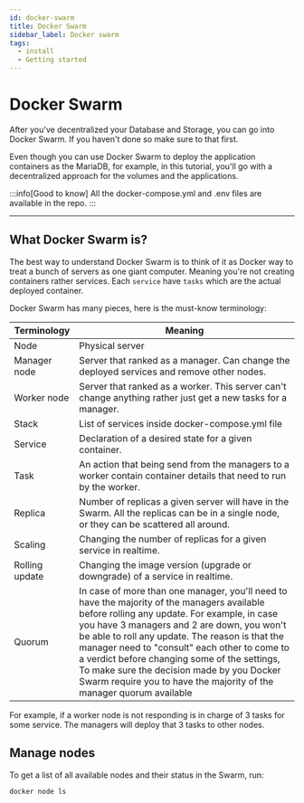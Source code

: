 ```yaml
---
id: docker-swarm
title: Docker Swarm
sidebar_label: Docker swarm
tags:
  - install
  - Getting started
---
```


# Docker Swarm

After you've decentralized your Database and Storage, you can go into Docker Swarm. If you haven't done so make sure to that first.

Even though you can use Docker Swarm to deploy the application containers as the MariaDB, for example, in this tutorial, you'll go with a decentralized approach for the volumes and the applications.

:::info[Good to know]
All the docker-compose.yml and .env files are available in the repo.
:::

---

## What Docker Swarm is?

The best way to understand Docker Swarm is to think of it as Docker way to treat a bunch of servers as one giant computer. Meaning you're not creating containers rather services. Each `service` have `tasks` which are the actual deployed container.

Docker Swarm has many pieces, here is the must-know terminology:

|Terminology	|Meaning|
|---|---|
|Node	|Physical server|
|Manager node	 |Server that ranked as a manager. Can change the deployed services and remove other nodes.|
| Worker node	| Server that ranked as a worker. This server can't change anything rather just get a new tasks for a manager.|
| Stack |	List of services inside docker-compose.yml file|
| Service	| Declaration of a desired state for a given container.| The state includes the container image version and various deploy options. For example setting the replicas deploy-option declares that this service desired state is to have 4 replicas of that service.
|Task	| An action that being send from the managers to a worker contain container details that need to run by the worker.|
|Replica	| Number of replicas a given server will have in the Swarm. All the replicas can be in a single node, or they can be scattered all around.|
|Scaling	|Changing the number of replicas for a given service in realtime.|
| Rolling update	| Changing the image version (upgrade or downgrade) of a service in realtime.|
|Quorum	| In case of more than one manager, you'll need to have the majority of the managers available before rolling any update. For example, in case you have 3 managers and 2 are down, you won't be able to roll any update. The reason is that the manager need to "consult" each other to come to a verdict before changing some of the settings, To make sure the decision made by you Docker Swarm require you to have the majority of the manager quorum available|

For example, if a worker node is not responding is in charge of 3 tasks for some service. The managers will deploy that 3 tasks to other nodes.

## Manage nodes
To get a list of all available nodes and their status in the Swarm, run:

```shell
docker node ls
```